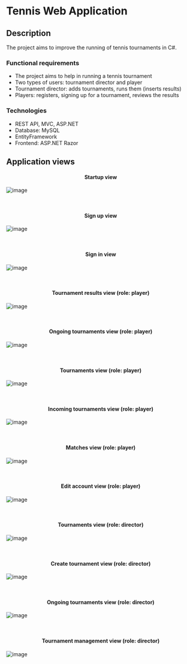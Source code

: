 # Tennis Web Application
## Description
The project aims to improve the running of tennis tournaments in C#.
### Functional requirements
* The project aims to help in running a tennis tournament
* Two types of users: tournament director and player
* Tournament director: adds tournaments, runs them (inserts results)
* Players: registers, signing up for a tournament, reviews the results
### Technologies
* REST API, MVC, ASP.NET
* Database: MySQL
* EntityFramework
* Frontend: ASP.NET Razor
## Application views
<h4 align="center">Startup view</h4>

![image](https://user-images.githubusercontent.com/22658595/137969169-ad5f7d5f-6a5d-45d9-bdb6-b8775f619f0d.png)

<br>

<h4 align="center">Sign up view</h4>

![image](https://user-images.githubusercontent.com/22658595/137969122-b3244585-b284-41cd-a40d-1ae51796223a.png)

<br>

<h4 align="center">Sign in view</h4>

![image](https://user-images.githubusercontent.com/22658595/137969305-da94b351-4a5e-42c5-b65e-b10712b3ceb3.png)

<br>

<h4 align="center">Tournament results view (role: player)</h4>

![image](https://user-images.githubusercontent.com/22658595/137969518-18b4b6a2-c017-4c8d-ba60-7d4b77e49439.png)

<br>

<h4 align="center">Ongoing tournaments view (role: player)</h4>

![image](https://user-images.githubusercontent.com/22658595/137969555-b138431d-a210-4aeb-b0a6-283ef62c0ccc.png)

<br>

<h4 align="center">Tournaments view (role: player)</h4>

![image](https://user-images.githubusercontent.com/22658595/137969576-192dcbaa-b39d-496a-9527-9505b98a1fcb.png)

<br>

<h4 align="center">Incoming tournaments view (role: player)</h4>

![image](https://user-images.githubusercontent.com/22658595/137971978-22628aa8-1e51-46b9-958f-5c781ed9b3c5.png)

<br>

<h4 align="center">Matches view (role: player)</h4>

![image](https://user-images.githubusercontent.com/22658595/137969591-ac40fb56-d0f5-4de4-83be-0ac641e59dee.png)

<br>

<h4 align="center">Edit account view (role: player)</h4>

![image](https://user-images.githubusercontent.com/22658595/137969635-3bbb153a-0f18-4787-ac50-0baa8290327b.png)

<br>

<h4 align="center">Tournaments view (role: director)</h4>


![image](https://user-images.githubusercontent.com/22658595/137970635-f3fe4866-0235-46cc-9b77-10ec57af8a33.png)

<br>

<h4 align="center">Create tournament view (role: director)</h4>

![image](https://user-images.githubusercontent.com/22658595/137970671-e522ba50-d77a-41bd-915a-58ec87f72194.png)

<br>

<h4 align="center">Ongoing tournaments view (role: director)</h4>

![image](https://user-images.githubusercontent.com/22658595/137970946-2e866d7b-6137-4b83-bdf6-d93ae5cb04c3.png)

<br>

<h4 align="center">Tournament management view (role: director)</h4>

![image](https://user-images.githubusercontent.com/22658595/137971020-292a20df-4545-4f11-84b2-9d026b75afc8.png)

<br>
